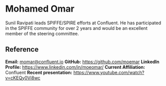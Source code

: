# Mohamed Omar
Sunil Ravipati leads SPIFFE/SPIRE efforts at Confluent.
He has participated in the SPIFFE community for over 2 years and would be an excellent member of the steering committee.

## Reference
**Email:** momar@confluent.io
**GitHub:** https://github.com/moemar
**LinkedIn Profile:** https://www.linkedin.com/in/moeomar/
**Current Affiliation:** Confluent
**Recent presentation:** https://www.youtube.com/watch?v=cKEQy0Vi8wc
